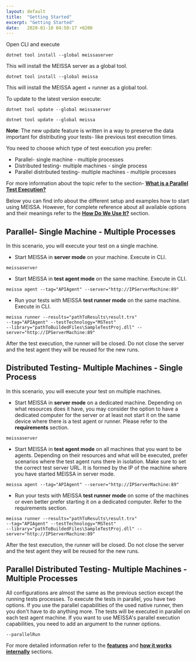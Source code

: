 ```yaml
---
layout: default
title:  "Getting Started"
excerpt: "Getting Started"
date:   2020-01-10 04:50:17 +0200
---
```

Open CLI and execute
```
dotnet tool install --global meissaserver
```
This will install the MEISSA server as a global tool.
```
dotnet tool install --global meissa
```
This will install the MEISSA agent + runner as a global tool.

To update to the latest version execute:
```
dotnet tool update --global meissaserver
```
```
dotnet tool update --global meissa
```
**Note**: The new update feature is written in a way to preserve the data important for distributing your tests- like previous test execution times.

You need to choose which type of test execution you prefer:
- Parallel- single machine - multiple processes
- Distributed testing- multiple machines - single process
- Parallel distributed testing- multiple machines - multiple processes

For more information about the topic refer to the section- [**What is a Parallel Test Execution?**](what-is-parallel-test-execution.md)

Below you can find info about the different setup and examples how to start using MEISSA. However, for complete reference about all available options and their meanings refer to the [**How Do We Use It?**](how-do-we-use-it.md) section.

## Parallel- Single Machine - Multiple Processes ##

In this scenario, you will execute your test on a single machine.

- Start MEISSA in **server mode** on your machine. Execute in CLI.
```
meissaserver
```
- Start MEISSA in **test agent mode** on the same machine. Execute in CLI.
```
meissa agent --tag="APIAgent" --server="http://IPServerMachine:89"
```
- Run your tests with MEISSA **test runner mode** on the same machine. Execute in CLI.
```
meissa runner --results="pathToResults\result.trx"
--tag="APIAgent" --testTechnology="MSTest" 
--library="pathToBuildedFiles\SampleTestProj.dll" --server="http://IPServerMachine:89"
```

After the test execution, the runner will be closed. Do not close the server and the test agent they will be reused for the new runs.

## Distributed Testing- Multiple Machines - Single Process ##

In this scenario, you will execute your test on multiple machines.

- Start MEISSA in **server mode** on a dedicated machine. Depending on what resources does it have, you may consider the option to have a dedicated computer for the server or at least not start it on the same device where there is a test agent or runner. Please refer to the **requirements** section.
```
meissaserver
```
- Start MEISSA in **test agent mode** on all machines that you want to be agents. Depending on their resources and what will be executed, prefer scenarios where the test agent runs there in isolation. Make sure to set the correct test server URL. It is formed by the IP of the machine where you have started MEISSA in server mode.
```
meissa agent --tag="APIAgent" --server="http://IPServerMachine:89"
```
- Run your tests with MEISSA **test runner mode** on some of the machines or even better prefer starting it on a dedicated computer. Refer to the requirements section.
```
meissa runner --results="pathToResults\result.trx"
--tag="APIAgent" --testTechnology="MSTest" 
--library="pathToBuildedFiles\SampleTestProj.dll" --server="http://IPServerMachine:89"
```

After the test execution, the runner will be closed. Do not close the server and the test agent they will be reused for the new runs.

## Parallel Distributed Testing- Multiple Machines - Multiple Processes ##
All configurations are almost the same as the previous section except the running tests processes. 
To execute the tests in parallel, you have two options. If you use the parallel capabilities of the used native runner, then you don't have to do anything more. The tests will be executed in parallel on each test agent machine.
If you want to use MEISSA's parallel execution capabilities, you need to add an argument to the runner options.
```
--parallelRun
```
For more detailed information refer to the [**features**](features.md) and [**how it works internally**](how-does-it-work-internally.md) sections.
